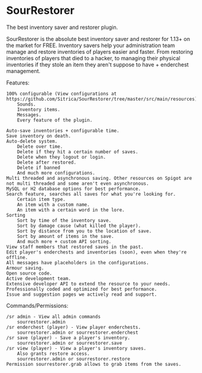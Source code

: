 # SourRestorer
The best inventory saver and restorer plugin.

SourRestorer is the absolute best inventory saver and restorer for 1.13+ on the market for FREE. Inventory savers help your administration team manage and restore inventories of players easier and faster. From restoring inventories of players that died to a hacker, to managing their physical inventories if they stole an item they aren't suppose to have + enderchest management.

Features:

    100% configurable (View configurations at https://github.com/Sitrica/SourRestorer/tree/master/src/main/resources)
        Sounds.
        Inventory items.
        Messages.
        Every feature of the plugin.

    Auto-save inventories + configurable time.
    Save inventory on death.
    Auto-delete system.
        Delete over time.
        Delete if they hit a certain number of saves.
        Delete when they logout or login.
        Delete after restored.
        Delete if banned
        And much more configurations.
    Multi threaded and asynchronous saving. Other resources on Spigot are not multi threaded and some aren't even asynchronous.
    MySQL or H2 database options for best performance.
    Search feature, searches all saves for what you're looking for.
        Certain item type.
        An item with a custom name.
        An item with a certain word in the lore.
    Sorting
        Sort by time of the inventory save.
        Sort by damage cause (what killed the player).
        Sort by distance from you to the location of save.
        Sort by amount of items in the save.
        And much more + custom API sorting.
    View staff members that restored saves in the past.
    Edit player's enderchests and inventories (soon), even when they're offline.
    All messages have placeholders in the configurations.
    Armour saving.
    Open source code.
    Active development team.
    Extensive developer API to extend the resource to your needs.
    Professionally coded and optimized for best performance.
    Issue and suggestion pages we actively read and support.

Commands/Permissions:

    /sr admin - View all admin commands
        sourrestorer.admin
    /sr enderchest (player) - View player enderchests.
        sourrestorer.admin or sourrestorer.enderchest
    /sr save (player) - Save a player's inventory.
        sourrestorer.admin or sourrestorer.save
    /sr view (player) - View a player's inventory saves.
        Also grants restore access.
        sourrestorer.admin or sourrestorer.restore
    Permission sourrestorer.grab allows to grab items from the saves.
